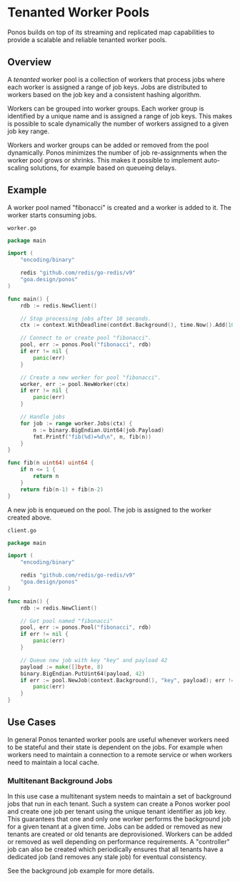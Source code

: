 # Tenanted Worker Pools

Ponos builds on top of its streaming and replicated map capabilities to provide
a scalable and reliable tenanted worker pools.

## Overview

A *tenanted* worker pool is a collection of workers that process jobs where each
worker is assigned a range of job keys. Jobs are distributed to workers based on
the job key and a consistent hashing algorithm.

Workers can be grouped into worker groups. Each worker group is identified by a
unique name and is assigned a range of job keys. This makes is possible to scale
dynamically the number of workers assigned to a given job key range.

Workers and worker groups can be added or removed from the pool dynamically.
Ponos minimizes the number of job re-assignments when the worker pool grows or
shrinks.  This makes it possible to implement auto-scaling solutions, for
example based on queueing delays.

## Example

A worker pool named "fibonacci" is created and a worker is added to it. The
worker starts consuming jobs.

`worker.go`

```go
package main

import (
    "encoding/binary"

    redis "github.com/redis/go-redis/v9"
    "goa.design/ponos"
)

func main() {
    rdb := redis.NewClient()

    // Stop processing jobs after 10 seconds.
    ctx := context.WithDeadline(contdxt.Background(), time.Now().Add(10*time.Second))

    // Connect to or create pool "fibonacci".
    pool, err := ponos.Pool("fibonacci", rdb)
    if err != nil {
        panic(err)
    }

    // Create a new worker for pool "fibonacci".
    worker, err := pool.NewWorker(ctx)
    if err != nil {
        panic(err)
    }

    // Handle jobs
    for job := range worker.Jobs(ctx) {
        n := binary.BigEndian.Uint64(job.Payload)
        fmt.Printf("fib(%d)=%d\n", n, fib(n))
    }
}

func fib(n uint64) uint64 {
    if n <= 1 {
        return n
    }
    return fib(n-1) + fib(n-2)
}
```

A new job is enqueued on the pool. The job is assigned to the worker created
above.

`client.go`

```go
package main

import (
    "encoding/binary"

    redis "github.com/redis/go-redis/v9"
    "goa.design/ponos"
)

func main() {
    rdb := redis.NewClient()

    // Get pool named "fibonacci"
    pool, err := ponos.Pool("fibonacci", rdb)
    if err != nil {
        panic(err)
    }

    // Queue new job with key "key" and payload 42 
    payload := make([]byte, 8)
    binary.BigEndian.PutUint64(payload, 42)
    if err := pool.NewJob(context.Background(), "key", payload); err != nil {
        panic(err)
    }
}
```

## Use Cases

In general Ponos tenanted worker pools are useful whenever workers need to
be stateful and their state is dependent on the jobs. For example when workers
need to maintain a connection to a remote service or when workers need to
maintain a local cache.

### Multitenant Background Jobs

In this use case a multitenant system needs to maintain a set of background
jobs that run in each tenant. Such a system can create a Ponos worker pool and
create one job per tenant using the unique tenant identifier as job key. This
guarantees that one and only one worker performs the background job for a given
tenant at a given time. Jobs can be added or removed as new tenants are
created or old tenants are deprovisioned. Workers can be added or removed as
well depending on performance requirements. A "controller" job can also be
created which periodically ensures that all tenants have a dedicated job (and
removes any stale job) for eventual consistency.

See the background job example for more details.
